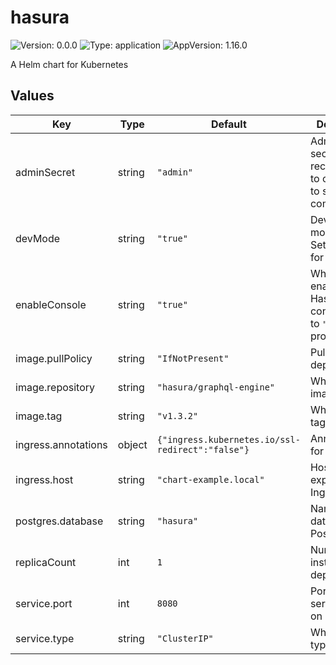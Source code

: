 # hasura

![Version: 0.0.0](https://img.shields.io/badge/Version-0.0.0-informational?style=flat-square) ![Type: application](https://img.shields.io/badge/Type-application-informational?style=flat-square) ![AppVersion: 1.16.0](https://img.shields.io/badge/AppVersion-1.16.0-informational?style=flat-square)

A Helm chart for Kubernetes

## Values

| Key | Type | Default | Description |
|-----|------|---------|-------------|
| adminSecret | string | `"admin"` | Administrator secret. It is recommended to change this to something complex. |
| devMode | string | `"true"` | Development mode toggle. Set to `"false"` for production |
| enableConsole | string | `"true"` | Whether to enable the Hasura console. Set to `"false"` for production |
| image.pullPolicy | string | `"IfNotPresent"` | Pull Policy for deployment |
| image.repository | string | `"hasura/graphql-engine"` | Which Docker image to pull |
| image.tag | string | `"v1.3.2"` | Which image tag to use |
| ingress.annotations | object | `{"ingress.kubernetes.io/ssl-redirect":"false"}` | Annotations for the Ingress |
| ingress.host | string | `"chart-example.local"` | Hostname to expose for the Ingress |
| postgres.database | string | `"hasura"` | Name of database for Postgres |
| replicaCount | int | `1` | Number of instances to deploy |
| service.port | int | `8080` | Port that the server listens on |
| service.type | string | `"ClusterIP"` | Which service type to use |
